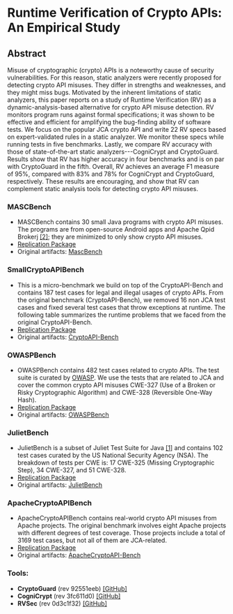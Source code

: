 # Runtime Verification of Crypto APIs: An Empirical Study

## Abstract

Misuse of cryptographic (crypto) APIs is a noteworthy cause 
of security vulnerabilities. For this reason, static analyzers
were recently proposed for detecting crypto API misuses. They differ in strengths and
weaknesses, and they might miss bugs. Motivated by the inherent limitations of static analyzers,
this paper reports on a study of Runtime Verification (RV) as a dynamic-analysis-based
alternative for crypto API misuse detection. RV monitors program runs
against formal specifications; it was shown to
be effective and efficient for amplifying the bug-finding ability
of software tests. We focus on the popular JCA crypto API
and write 22 RV specs based on expert-validated rules in a static
analyzer. We monitor these specs while running
tests in five benchmarks. Lastly, we compare RV accuracy with those of state-of-the-art 
static analyzers---CogniCrypt and CryptoGuard. Results show that RV has higher accuracy in
four benchmarks and is on par with CryptoGuard in the fifth. Overall, RV achieves an average F1 measure
of 95%, compared with 83% and 78% for CogniCrypt and CryptoGuard, respectively. These results 
are encouraging, and show that RV can complement static analysis tools for
detecting crypto API misuses.

### **MASCBench**

   * MASCBench contains 30 small Java programs with crypto API misuses. 
   The programs are from open-source Android apps and Apache Qpid Brokerj [[2]](https://qpid.apache.org/components/broker-j/index.html); they are 
   minimized to only show crypto API misuses. 
   * [Replication Package](https://github.com/PAMunb/RVSec-replication-package/tree/master/MASCBench)
   * Original artifacts: [MascBench](https://github.com/Secure-Platforms-Lab-W-M/MASC-Artifact)

### **SmallCryptoAPIBench**

   * This is a micro-benchmark we build on top of the
   CryptoAPI-Bench and contains 187 test cases for legal and illegal 
   usages of crypto APIs. From the original benchmark (CryptoAPI-Bench), 
   we removed 16 non JCA test cases and fixed several test cases that
   throw exceptions at runtime. The following table summarizes the
   runtime problems that we faced from the original CryptoAPI-Bench. 
   * [Replication Package](https://github.com/PAMunb/RVSec-replication-package/tree/master/CryptoAPIBench)
   * Original artifacts: [CryptoAPI-Bench](https://github.com/CryptoAPI-Bench/CryptoAPI-Bench)

### **OWASPBench**

   * OWASPBench contains 482 test cases related to crypto APIs. The test suite is curated by [OWASP](https://owasp.org). We use the tests that are related to JCA and cover the common crypto API misuses CWE-327 (Use of a Broken or Risky Cryptographic Algorithm) and CWE-328 (Reversible One-Way Hash).
   * [Replication Package](https://github.com/PAMunb/RVSec-replication-package/tree/master/OWASPBenchmark)
   * Original artifacts: [OWASPBench](https://owasp.org/www-project-benchmark/)

### **JulietBench**

   * JulietBench is a subset of Juliet Test Suite for Java [[1]](https://samate.nist.gov/SARD/downloads/documents/Juliet_Test_Suite_v1.2_for_Java_-_User_Guide.pdf) and contains 102 test cases curated by the US National Security Agency (NSA). The breakdown of tests per CWE is: 17 CWE-325 (Missing Cryptographic Step), 34 CWE-327, and 51 CWE-328.
   * [Replication Package](https://github.com/PAMunb/RVSec-replication-package/tree/master/JulietBench)
   * Original artifacts: [JulietBench](https://samate.nist.gov/SARD/test-suites)

### **ApacheCryptoAPIBench**

   * ApacheCryptoAPIBench contains real-world crypto API misuses from Apache projects. The original benchmark involves eight Apache projects with different degrees of test coverage. Those projects include a total of 3169 test cases, but not all of them are JCA-related. 
   * [Replication Package](https://github.com/PAMunb/RVSec-replication-package/tree/master/ApacheCryptoAPIBench)
   * Original artifacts: [ApacheCryptoAPI-Bench](https://github.com/CryptoAPI-Bench/ApacheCryptoAPI-Bench)




### **Tools**:
   
   * **CryptoGuard** (rev 92551eeb) [[GitHub]](https://github.com/CryptoGuardOSS/cryptoguard/tree/Release_04.05.03_2020-11-25-02-42_)
   * **CogniCrypt** (rev 3fc611d0) [[GitHub]](https://github.com/CROSSINGTUD/CryptoAnalysis/tree/2.7.2)     
   * **RVSec** (rev 0d3c1f32) [[GitHub]](https://github.com/PAMunb/rvsec)

